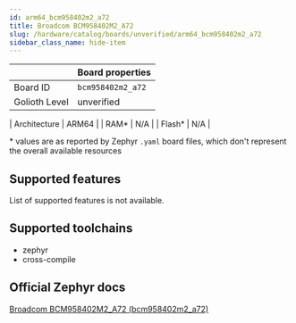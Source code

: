 ```yaml
---
id: arm64_bcm958402m2_a72
title: Broadcom BCM958402M2_A72
slug: /hardware/catalog/boards/unverified/arm64_bcm958402m2_a72
sidebar_class_name: hide-item
---
```


[//]: # (This is an auto-generated file, do not edit! Changes to it will be lost upon re-generation)



|                | Board properties     |
| -------------  | -------------------- |
| Board ID       | `bcm958402m2_a72` |
| Golioth Level  | unverified       |

| Architecture   | ARM64 |
| RAM*           | N/A |
| Flash*         | N/A |

\* values are as reported by Zephyr `.yaml` board files, which don't represent the overall available resources



## Supported features

List of supported features is not available.

## Supported toolchains

* zephyr
* cross-compile

## Official Zephyr docs

[Broadcom BCM958402M2_A72 (bcm958402m2_a72)](https://docs.zephyrproject.org/latest/boards/arm64/bcm958402m2_a72/doc/index.html)
